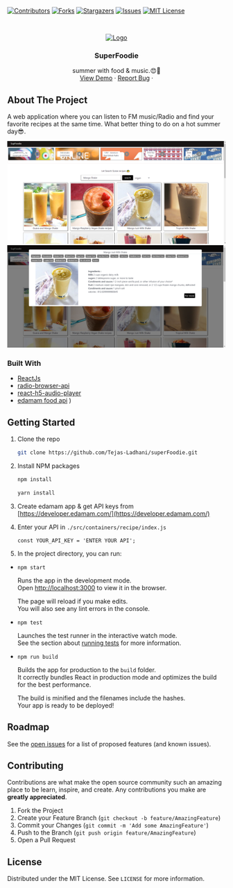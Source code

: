 [![Contributors][contributors-shield]][contributors-url]
[![Forks][forks-shield]][forks-url]
[![Stargazers][stars-shield]][stars-url]
[![Issues][issues-shield]][issues-url]
[![MIT License][license-shield]][license-url]



<!-- PROJECT LOGO -->
<br />
<p align="center">
  <a href="">
    <img src="./public/favicon.ico" alt="Logo" width="auto" height="120">
  </a>

  <h3 align="center">SuperFoodie</h3>

  <p align="center">
   summer with food & music.😍🤩
    <br />
    <a href="https://tejas-ladhani.github.io/superFoodie/">View Demo</a>
    ·
    <a href="https://github.com/Tejas-Ladhani/superFoodie/issues">Report Bug</a>
    ·
  </p>
</p>



<!-- ABOUT THE PROJECT -->
## About The Project

A web application where you can listen to FM music/Radio and find your favorite recipes at the same time. What better thing to do on a hot summer day😎.

<img src="./Im3.PNG" />
<img src="./Im2.PNG" />


### Built With

* [ReactJs](https://reactjs.org/)
* [radio-browser-api](https://www.npmjs.com/package/radio-browser-api)
* [react-h5-audio-player](https://www.npmjs.com/package/react-h5-audio-player)
* [edamam food api](https://developer.edamam.com/)
)


<!-- GETTING STARTED -->
## Getting Started

1. Clone the repo
   ```sh
   git clone https://github.com/Tejas-Ladhani/superFoodie.git
   ```
2. Install NPM packages
   ```sh
   npm install
   ```
   ```sh
   yarn install
   ```
3. Create edamam app & get API keys from [https://developer.edamam.com/](https://developer.edamam.com/)

4. Enter your API in `./src/containers/recipe/index.js`
   ```JS
   const YOUR_API_KEY = 'ENTER YOUR API';
   ```

5. In the project directory, you can run:

  * `npm start`

      Runs the app in the development mode.\
      Open [http://localhost:3000](http://localhost:3000) to view it in the browser.

      The page will reload if you make edits.\
      You will also see any lint errors in the console.

  * `npm test`

      Launches the test runner in the interactive watch mode.\
      See the section about [running tests](https://facebook.github.io/create-react-app/docs/running-tests) for more information.

  * `npm run build`

      Builds the app for production to the `build` folder.\
      It correctly bundles React in production mode and optimizes the build for the best performance.

      The build is minified and the filenames include the hashes.\
      Your app is ready to be deployed!



<!-- ROADMAP -->
## Roadmap

See the [open issues](https://github.com/Tejas-Ladhani/superFoodie/issues) for a list of proposed features (and known issues).



<!-- CONTRIBUTING -->
## Contributing

Contributions are what make the open source community such an amazing place to be learn, inspire, and create. Any contributions you make are **greatly appreciated**.

1. Fork the Project
2. Create your Feature Branch (`git checkout -b feature/AmazingFeature`)
3. Commit your Changes (`git commit -m 'Add some AmazingFeature'`)
4. Push to the Branch (`git push origin feature/AmazingFeature`)
5. Open a Pull Request



<!-- LICENSE -->
## License

Distributed under the MIT License. See `LICENSE` for more information.


<!-- MARKDOWN LINKS & IMAGES -->
<!-- https://www.markdownguide.org/basic-syntax/#reference-style-links -->
[contributors-shield]: https://img.shields.io/github/contributors/Tejas-Ladhani/superFoodie.svg?style=for-the-badge
[contributors-url]:https://github.com/Tejas-Ladhani/superFoodie/graphs/contributors
[forks-shield]: https://img.shields.io/github/forks/Tejas-Ladhani/superFoodie.svg?style=for-the-badge
[forks-url]:https://github.com/Tejas-Ladhani/superFoodie/network/members
[stars-shield]: https://img.shields.io/github/stars/Tejas-Ladhani/superFoodie.svg?style=for-the-badge
[stars-url]:https://github.com/Tejas-Ladhani/superFoodie/stargazers
[issues-shield]: https://img.shields.io/github/issues/Tejas-Ladhani/superFoodie.svg?style=for-the-badge
[issues-url]:https://github.com/Tejas-Ladhani/superFoodie/issues
[license-shield]: https://img.shields.io/github/license/Tejas-Ladhani/superFoodie.svg?style=for-the-badge
[license-url]:https://github.com/Tejas-Ladhani/superFoodie/blob/master/LICENSE.txt
[product-screenshot]: images/screenshot.png
